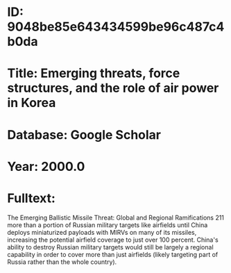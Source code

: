 # ID: 9048be85e643434599be96c487c4b0da
# Title: Emerging threats, force structures, and the role of air power in Korea
# Database: Google Scholar
# Year: 2000.0
# Fulltext:
The Emerging Ballistic Missile Threat: Global and Regional Ramifications 211 more than a portion of Russian military targets like airfields until China deploys miniaturized payloads with MIRVs on many of its missiles, increasing the potential airfield coverage to just over 100 percent.
China's ability to destroy Russian military targets would still be largely a regional capability in order to cover more than just airfields (likely targeting part of Russia rather than the whole country).